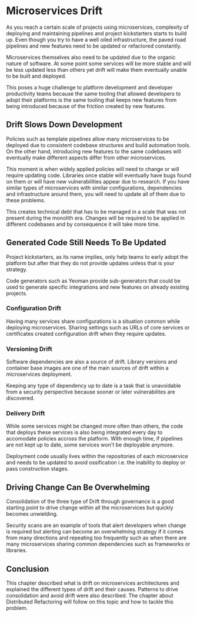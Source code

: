 # Microservices Drift

As you reach a certain scale of projects using microservices,
complexity of deploying and maintaining pipelines and project
kickstarters starts to build up. Even though you try to have a well
oiled infrastructure, the paved road pipelines and new features need to
be updated or refactored constantly.

Microservices themselves also need to be updated due to the organic
nature of software. At some point some services will be more stable
and will be less  updated less than others yet drift will make them
eventually unable to be built and deployed.

This poses a huge challenge to platform development and developer
productivity teams because the same tooling that allowed developers to
adopt their platforms is the same tooling that keeps new features from
being introduced because of the friction created by new features.

## Drift Slows Down Development

Policies such as template pipelines allow many microservices to be
deployed due to consistent codebase structures and build automation
tools. On the other hand, introducing new features to the same
codebases will eventually make different aspects differ from other
microservices.

This moment is when widely applied policies will need to change or will
require updating code. Libraries once stable will eventually have bugs
found on them or will have new vulnerabilities appear due to research.
If you have similar types of microservices with similar configurations,
dependencies and infrastructure around them, you will need to update
all of them due to these problems.

This creates technical debt that has to be managed in a scale that was
not present during the monolith era. Changes will be required to be
applied in different codebases and by consequence it will take more
time.


## Generated Code Still Needs To Be Updated

Project kickstarters, as its name implies, only help teams to early
adopt the platform but after that they do not provide updates unless
that is your strategy.

Code generators such as Yeoman provide sub-generators that could be
used to generate specific integrations and new features on already
existing projects.

### Configuration Drift

Having many services share configurations is a situation common while
deploying microservices. Sharing settings such as URLs of core
services or certificates created configuration drift when they require
updates.

### Versioning Drift

Software dependencies are also a source of drift. Library versions and
container base images are one of the main sources of drift within a
microservices deployment.

Keeping any type of dependency up to date is a task that is unavoidable
from a security perspective because sooner or later vulnerabilites are
discovered.

### Delivery Drift

While some services might be changed more often than others, the code
that deploys these services is also being integrated every day to
accomodate policies accross the platform. With enough time, if
pipelines are not kept up to date, some services won't be deployable
anymore.

Deployment code usually lives within the repositories of each
microservice and needs to be updated to avoid ossification i.e. the
inability to deploy or pass construction stages.

## Driving Change Can Be Overwhelming

Consolidation of the three type of Drift through governance is a good
starting point to drive change within all the microservices but quickly
becomes unwielding.

Security scans are an example of tools that alert developers when
change is required but alerting can become an overwhelming strategy
if it comes from many directions and repeating too frequently such
as when there are many microservices sharing common dependencies such
as frameworks or libraries.

## Conclusion

This chapter described what is drift on microservices architectures and
explained the different types of drift and their causes. Patterns to
drive consolidation and avoid drift were also described. The chapter
about Distributed Refactoring will follow on this topic and how to
tackle this problem.
